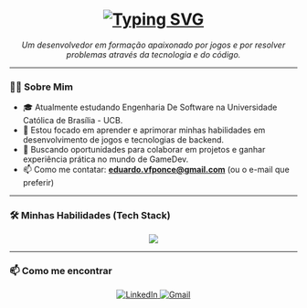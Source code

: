 <h1 align="center">
  <a href="https://git.io/typing-svg"><img src="https://readme-typing-svg.herokuapp.com?font=Fira+Code&size=30&pause=1000&color=3397F7&width=435&lines=Ol%C3%A1%2C+eu+sou+o+Eduardo!;Seja+bem-vindo(a)!" alt="Typing SVG" /></a>
</h1>
<p align="center">
  <em>Um desenvolvedor em formação apaixonado por jogos e por resolver problemas através da tecnologia e do código.</em>
</p>

---

### 👨‍💻 Sobre Mim

-   🎓 Atualmente estudando Engenharia De Software na Universidade Católica de Brasília - UCB.
-   🌱 Estou focado em aprender e aprimorar minhas habilidades em desenvolvimento de jogos e tecnologias de backend.
-   🚀 Buscando oportunidades para colaborar em projetos e ganhar experiência prática no mundo de GameDev.
-   📫 Como me contatar: **eduardo.vfponce@gmail.com** (ou o e-mail que preferir)

---

### 🛠️ Minhas Habilidades (Tech Stack)

<p align="center">
  <a href="https://skillicons.dev">
    <img src="https://skillicons.dev/icons?i=java,c,cs,vscode,godot,mysql,unity" />
  </a>
</p>

---


### 📫 Como me encontrar

<p align="center">
  <a href="https://www.linkedin.com/in/eduardo-vieira-ponce-firmino-185084342" target="_blank">
    <img src="https://img.shields.io/badge/LinkedIn-0077B5?style=for-the-badge&logo=linkedin&logoColor=white" alt="LinkedIn" />
  </a>
  <a href="mailto:eduardo.vfponce@gmail.com">
    <img src="https://img.shields.io/badge/Gmail-D14836?style=for-the-badge&logo=gmail&logoColor=white" alt="Gmail" />
  </a>
</p>
